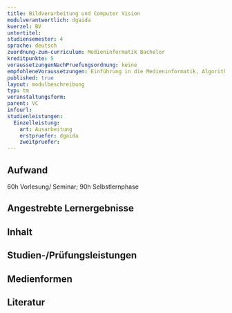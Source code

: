 ```yaml
---
title: Bildverarbeitung und Computer Vision
modulverantwortlich: dgaida
kuerzel: BV
untertitel:
studiensemester: 4
sprache: deutsch
zuordnung-zum-curriculum: Medieninformatik Bachelor
kreditpunkte: 5
voraussetzungenNachPruefungsordnung: keine
empfohleneVoraussetzungen: Einführung in die Medieninformatik, Algorithmen und Programmierung, Paradigmen der Programmierung, Mathematik 1 & 2
published: true
layout: modulbeschreibung
typ: tm
veranstaltungsform: 
parent: VC
infourl: 
studienleistungen:
  Einzelleistung:
    art: Ausarbeitung
    erstpruefer: dgaida
    zweitpruefer: 
---
```



## Aufwand
60h Vorlesung/ Seminar; 90h Selbstlernphase

## Angestrebte Lernergebnisse


## Inhalt


## Studien-/Prüfungsleistungen


## Medienformen


## Literatur
